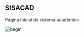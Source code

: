 ## SISACAD

Página inicial do sistema acadêmico

![begin](https://user-images.githubusercontent.com/17646546/27755002-a889f9a6-5dc3-11e7-8c4d-c073ff5ea2a9.png)
